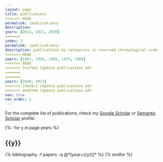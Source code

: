 ```yaml
---
layout: page
title: publications
<<<<<<< HEAD
permalink: /publications/
description: 
years: [2022, 2021, 2020]
=======
index: 2
permalink: /publications/
description: publications by categories in reversed chronological order. generated by jekyll-scholar.
<<<<<<< HEAD
years: [1967, 1956, 1950, 1935, 1905]
<<<<<<< HEAD
>>>>>>> 5ce75a3 (Update publications.md)
=======
=======
years: [2020, 2021]
>>>>>>> 25ee5c1 (Update publications.md)
>>>>>>> 46dd748 (Update publications.md)
nav: true
nav_order: 1
---
```


For the complete list of publications, check my [Google Scholar](https://scholar.google.com/citations?user=1AgA0_YAAAAJ&hl=en) or [Semantic Scholar](https://www.semanticscholar.org/author/Giorgos-Vernikos/1972392392) profile.

<div class="publications">

{%- for y in page.years %}
  <h2 class="year">{{y}}</h2>
  {% bibliography -f papers -q @*[year={{y}}]* %}
{% endfor %}

</div>
